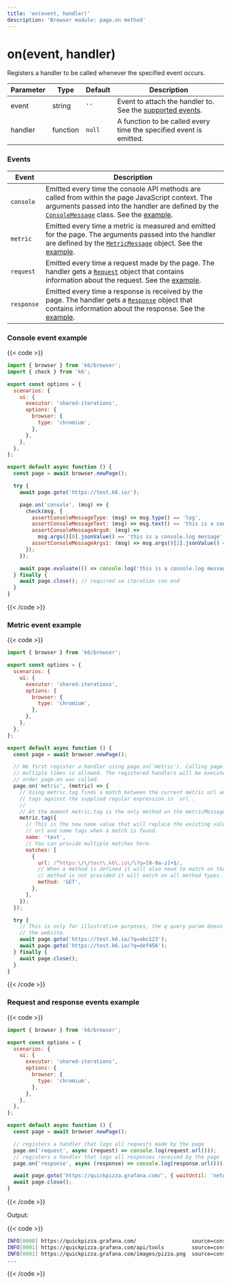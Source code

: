 ```yaml
---
title: 'on(event, handler)'
description: 'Browser module: page.on method'
---
```


# on(event, handler)

Registers a handler to be called whenever the specified event occurs.

| Parameter | Type     | Default | Description                                                          |
| --------- | -------- | ------- | -------------------------------------------------------------------- |
| event     | string   | `''`    | Event to attach the handler to. See the [supported events](#events). |
| handler   | function | `null`  | A function to be called every time the specified event is emitted.   |

### Events

| Event      | Description                                                                                                                                                                                                                                                                                                     |
| ---------- | --------------------------------------------------------------------------------------------------------------------------------------------------------------------------------------------------------------------------------------------------------------------------------------------------------------- |
| `console`  | Emitted every time the console API methods are called from within the page JavaScript context. The arguments passed into the handler are defined by the [`ConsoleMessage`](https://grafana.com/docs/k6/<K6_VERSION>/javascript-api/k6-browser/consolemessage) class. See the [example](#console-event-example). |
| `metric`   | Emitted every time a metric is measured and emitted for the page. The arguments passed into the handler are defined by the [`MetricMessage`](https://grafana.com/docs/k6/<K6_VERSION>/javascript-api/k6-browser/metricmessage) object. See the [example](#metric-event-example).                                |
| `request`  | Emitted every time a request made by the page. The handler gets a [`Request`](https://grafana.com/docs/k6/<K6_VERSION>/javascript-api/k6-browser/request) object that contains information about the request. See the [example](#request-and-response-events-example).                                          |
| `response` | Emitted every time a response is received by the page. The handler gets a [`Response`](https://grafana.com/docs/k6/<K6_VERSION>/javascript-api/k6-browser/response) object that contains information about the response. See the [example](#request-and-response-events-example).                               |

### Console event example

{{< code >}}

```javascript
import { browser } from 'k6/browser';
import { check } from 'k6';

export const options = {
  scenarios: {
    ui: {
      executor: 'shared-iterations',
      options: {
        browser: {
          type: 'chromium',
        },
      },
    },
  },
};

export default async function () {
  const page = await browser.newPage();

  try {
    await page.goto('https://test.k6.io/');

    page.on('console', (msg) => {
      check(msg, {
        assertConsoleMessageType: (msg) => msg.type() == 'log',
        assertConsoleMessageText: (msg) => msg.text() == 'this is a console.log message 42',
        assertConsoleMessageArgs0: (msg) =>
          msg.args()[0].jsonValue() == 'this is a console.log message',
        assertConsoleMessageArgs1: (msg) => msg.args()[1].jsonValue() == 42,
      });
    });

    await page.evaluate(() => console.log('this is a console.log message', 42));
  } finally {
    await page.close(); // required so iteration can end
  }
}
```

{{< /code >}}

### Metric event example

{{< code >}}

```javascript
import { browser } from 'k6/browser';

export const options = {
  scenarios: {
    ui: {
      executor: 'shared-iterations',
      options: {
        browser: {
          type: 'chromium',
        },
      },
    },
  },
};

export default async function () {
  const page = await browser.newPage();

  // We first register a handler using page.on('metric'). Calling page.on('metric')
  // multiple times is allowed. The registered handlers will be executed in the
  // order page.on was called.
  page.on('metric', (metric) => {
    // Using metric.tag finds a match between the current metric url and name
    // tags against the supplied regular expression in `url`.
    //
    // At the moment metric.tag is the only method on the metricMessage object.
    metric.tag({
      // This is the new name value that will replace the existing value in the
      // url and name tags when a match is found.
      name: 'test',
      // You can provide multiple matches here.
      matches: [
        {
          url: /^https:\/\/test\.k6\.io\/\?q=[0-9a-z]+$/,
          // When a method is defined it will also need to match on that too. If a
          // method is not provided it will match on all method types.
          method: 'GET',
        },
      ],
    });
  });

  try {
    // This is only for illustrative purposes, the q query param doesn't affect
    // the website.
    await page.goto('https://test.k6.io/?q=abc123');
    await page.goto('https://test.k6.io/?q=def456');
  } finally {
    await page.close();
  }
}
```

{{< /code >}}

### Request and response events example

{{< code >}}

```javascript
import { browser } from 'k6/browser';

export const options = {
  scenarios: {
    ui: {
      executor: 'shared-iterations',
      options: {
        browser: {
          type: 'chromium',
        },
      },
    },
  },
};

export default async function () {
  const page = await browser.newPage();

  // registers a handler that logs all requests made by the page
  page.on('request', async (request) => console.log(request.url()));
  // registers a handler that logs all responses received by the page
  page.on('response', async (response) => console.log(response.url()));

  await page.goto('https://quickpizza.grafana.com/', { waitUntil: 'networkidle' });
  await page.close();
}
```

{{< /code >}}

Output:

{{< code >}}

```bash
INFO[0000] https://quickpizza.grafana.com/                  source=console
INFO[0001] https://quickpizza.grafana.com/api/tools         source=console
INFO[0001] https://quickpizza.grafana.com/images/pizza.png  source=console
...
```

{{< /code >}}
